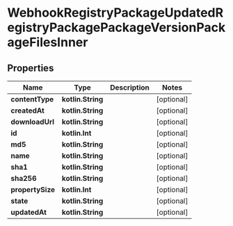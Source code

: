 
# WebhookRegistryPackageUpdatedRegistryPackagePackageVersionPackageFilesInner

## Properties
Name | Type | Description | Notes
------------ | ------------- | ------------- | -------------
**contentType** | **kotlin.String** |  |  [optional]
**createdAt** | **kotlin.String** |  |  [optional]
**downloadUrl** | **kotlin.String** |  |  [optional]
**id** | **kotlin.Int** |  |  [optional]
**md5** | **kotlin.String** |  |  [optional]
**name** | **kotlin.String** |  |  [optional]
**sha1** | **kotlin.String** |  |  [optional]
**sha256** | **kotlin.String** |  |  [optional]
**propertySize** | **kotlin.Int** |  |  [optional]
**state** | **kotlin.String** |  |  [optional]
**updatedAt** | **kotlin.String** |  |  [optional]



